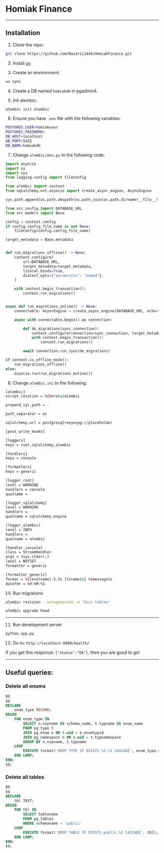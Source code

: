 # Homiak Finance

---

## Installation
1. Clone the repo:
```bash
git clone https://github.com/Nazarii1444/HomiakFinance.git
```
2. Install [uv](https://docs.astral.sh/uv/getting-started/installation/)


3. Create an environment:
```bash
uv sync
```

4. Create a DB named `homiakdb` in pgadmin4.

5. Init alembic:
```bash
alembic init alembic
```

6. Ensure you have `.env` file with the following variables:

```bash
POSTGRES_USER=homiakuser
POSTGRES_PASSWORD=
DB_HOST=localhost
DB_PORT=5432
DB_NAME=homiakdb
```

7. Change `alembic/env.py` to the following code:
```python
import asyncio
import os
import sys
from logging.config import fileConfig

from alembic import context
from sqlalchemy.ext.asyncio import create_async_engine, AsyncEngine

sys.path.append(os.path.abspath(os.path.join(os.path.dirname(__file__), '..', 'src')))

from src.config import DATABASE_URL
from src.models import Base

config = context.config
if config.config_file_name is not None:
    fileConfig(config.config_file_name)

target_metadata = Base.metadata


def run_migrations_offline() -> None:
    context.configure(
        url=DATABASE_URL,
        target_metadata=target_metadata,
        literal_binds=True,
        dialect_opts={"paramstyle": "named"},
    )

    with context.begin_transaction():
        context.run_migrations()


async def run_migrations_online() -> None:
    connectable: AsyncEngine = create_async_engine(DATABASE_URL, echo=True)

    async with connectable.begin() as connection:

        def do_migrations(sync_connection):
            context.configure(connection=sync_connection, target_metadata=target_metadata)
            with context.begin_transaction():
                context.run_migrations()

        await connection.run_sync(do_migrations)

if context.is_offline_mode():
    run_migrations_offline()
else:
    asyncio.run(run_migrations_online())
```

8. Change `alembic.ini` to the following:
```bash
[alembic]
script_location = %(here)s/alembic

prepend_sys_path = .

path_separator = os

sqlalchemy.url = postgresql+asyncpg://placeholder

[post_write_hooks]

[loggers]
keys = root,sqlalchemy,alembic

[handlers]
keys = console

[formatters]
keys = generic

[logger_root]
level = WARNING
handlers = console
qualname =

[logger_sqlalchemy]
level = WARNING
handlers =
qualname = sqlalchemy.engine

[logger_alembic]
level = INFO
handlers =
qualname = alembic

[handler_console]
class = StreamHandler
args = (sys.stderr,)
level = NOTSET
formatter = generic

[formatter_generic]
format = %(levelname)-5.5s [%(name)s] %(message)s
datefmt = %H:%M:%S
```

10. Run migrations
```bash
alembic revision --autogenerate -m "Init tables"
```

```bash
alembic upgrade head
```

---

11. Run development server
```bash
python app.py
```

12. Go to: `http://localhost:8000/health/`

If you get this response: `{"status":"OK"}`, then you are good to go!

---

## Useful queries:
### Delete all enums
```sql
DO
$$
DECLARE
    enum_type RECORD;
BEGIN
    FOR enum_type IN
        SELECT n.nspname AS schema_name, t.typname AS enum_name
        FROM pg_type t
        JOIN pg_enum e ON t.oid = e.enumtypid
        JOIN pg_namespace n ON n.oid = t.typnamespace
        GROUP BY n.nspname, t.typname
    LOOP
        EXECUTE format('DROP TYPE IF EXISTS %I.%I CASCADE', enum_type.schema_name, enum_type.enum_name);
    END LOOP;
END;
$$;
```

### Delete all tables
```sql
DO
$$
DECLARE
    tbl TEXT;
BEGIN
    FOR tbl IN
        SELECT tablename
        FROM pg_tables
        WHERE schemaname = 'public'
    LOOP
        EXECUTE format('DROP TABLE IF EXISTS public.%I CASCADE', tbl);
    END LOOP;
END;
$$;
```